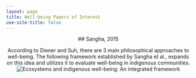 ```yaml
---
layout: page
title: Well-being Papers of Interest 
use-site-title: false
---
```


<center> ## Sangha, 2015

According to Diener and Suh, there are 3 main philosophical approaches to well-being. The following framework established by Sangha et al., expands on this idea and utilizes it to evaluate well-being in indigenous communities.
![Ecosystems and indigenous well-being: An integrated framework](10.1016/j.gecco.2015.06.008)

</center>
